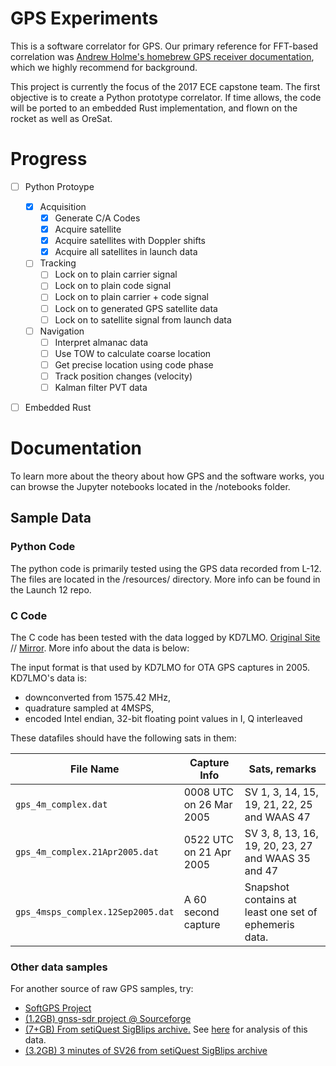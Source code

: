 # GPS Experiments

This is a software correlator for GPS. Our primary reference for FFT-based
correlation was [Andrew Holme's homebrew GPS receiver documentation](http://www.holmea.demon.co.uk/GPS/Main.htm), which we
highly recommend for background.

This project is currently the focus of the 2017 ECE capstone team. The first objective is to create a Python prototype correlator. If time allows, the code will be ported to an embedded Rust implementation, and flown on the rocket as well as OreSat.

# Progress

- [ ] Python Protoype
  - [x] Acquisition
    - [x] Generate C/A Codes
    - [x] Acquire satellite
    - [x] Acquire satellites with Doppler shifts
    - [x] Acquire all satellites in launch data
  - [ ] Tracking
    - [ ] Lock on to plain carrier signal
    - [ ] Lock on to plain code signal
    - [ ] Lock on to plain carrier + code signal
    - [ ] Lock on to generated GPS satellite data
    - [ ] Lock on to satellite signal from launch data
  - [ ] Navigation 
    - [ ] Interpret almanac data
    - [ ] Use TOW to calculate coarse location
    - [ ] Get precise location using code phase
    - [ ] Track position changes (velocity)
    - [ ] Kalman filter PVT data
- [ ] Embedded Rust 
 

# Documentation

To learn more about the theory about how GPS and the software works, you can browse the Jupyter notebooks located in the /notebooks folder. 

## Sample Data

### Python Code

The python code is primarily tested using the GPS data recorded from L-12. The files are located in the /resources/ directory. More info can be found in the Launch 12 repo.

### C Code

The C code has been tested with the data logged by KD7LMO. [Original Site](http://www.kd7lmo.net/ground_gnuradio_ota.html) // [Mirror](http://ad7zj.net/kd7lmo/ground_gnuradio_ota.html). More info about the data is below:

The input format is that used by KD7LMO for OTA GPS captures in 2005. KD7LMO's
data is:

 - downconverted from 1575.42 MHz,
 - quadrature sampled at 4MSPS,
 - encoded Intel endian, 32-bit floating point values in I, Q interleaved

These datafiles should have the following sats in them:

 File Name                         | Capture Info            | Sats, remarks
 --------------------------------- | ----------------------- | -------------
 `gps_4m_complex.dat`              | 0008 UTC on 26 Mar 2005 | SV 1, 3, 14, 15, 19, 21, 22, 25 and WAAS 47
 `gps_4m_complex.21Apr2005.dat`    | 0522 UTC on 21 Apr 2005 | SV 3, 8, 13, 16, 19, 20, 23, 27 and WAAS 35 and 47
 `gps_4msps_complex.12Sep2005.dat` | A 60 second capture     | Snapshot contains at least one set of ephemeris data.

### Other data samples

For another source of raw GPS samples, try:
- [SoftGPS Project](http://kom.aau.dk/project/softgps/data.php)
- [(1.2GB) gnss-sdr project @ Sourceforge](http://sourceforge.net/projects/gnss-sdr/files/data/2013_04_04_GNSS_SIGNAL_at_CTTC_SPAIN.tar.gz/download)
- [(7+GB) From setiQuest SigBlips archive.](http://setiquest.org/setidata/data3/download/2010-10-08-GPS-27_1575_1/) See [here](http://www.acasper.org/2011/11/07/gps-signal-analysis/) for analysis of this data.
- [(3.2GB) 3 minutes of SV26 from setiQuest SigBlips archive](http://setiquest.org/setidata/data1/download/2010-01-22-gps-prn26)



